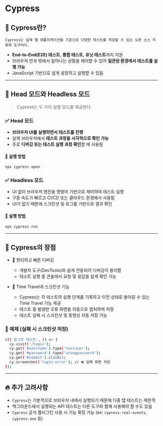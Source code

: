 # Cypress

## 📌 Cypress란?
~~~
Cypress는 실제 웹 애플리케이션을 기준으로 다양한 테스트를 작성할 수 있는 오픈 소스 자동화 도구이다.
~~~

- **End-to-End(E2E) 테스트**, **통합 테스트**, **유닛 테스트**까지 지원
- 브라우저 안과 밖에서 일어나는 상황을 제어할 수 있어 **일관된 환경에서 테스트를 실행 가능**
- JavaScript 기반으로 쉽게 설정하고 실행할 수 있음

---

## 🎯 Head 모드와 Headless 모드
> Cypress는 두 가지 실행 모드를 제공한다.

### ✅ **Head 모드**
- **브라우저 UI를 실행하면서 테스트를 진행**
- 실제 브라우저에서 **테스트 과정을 시각적으로 확인 가능**
- 주로 **디버깅 또는 테스트 실행 과정 확인**할 때 사용됨

#### 📌 실행 방법
```sh
npx cypress open
```

### ✅ Headless 모드
- UI 없이 브라우저 엔진을 명령어 기반으로 제어하여 테스트 실행
- 구동 속도가 빠르고 CI/CD 또는 클라우드 환경에서 사용됨
- UI가 없기 때문에 스크린샷 및 로그를 기반으로 결과 확인

#### 📌 실행 방법
```sh
npx cypress run
```

---

## 🚀 Cypress의 장점

- 🔹 편리하고 빠른 디버깅
  - 개발자 도구(DevTools)와 쉽게 연동되어 디버깅이 용이함
  - 테스트 실행 중 콘솔에서 요청 및 응답을 쉽게 확인 가능

- 🔹 Time Travel과 스크린샷 기능
  - Cypress는 각 테스트의 실행 단계를 기록하고 이전 상태로 돌아갈 수 있는 Time Travel 기능 제공
  - 테스트 중 발생한 오류 화면을 자동으로 캡처하여 저장
  - 테스트 실패 시 스크린샷 및 동영상 자동 저장 가능

### 📌 예제 (실패 시 스크린샷 저장)
```sh
it('로그인 테스트', () => {
  cy.visit('/login');
  cy.get('#username').type('testuser');
  cy.get('#password').type('wrongpassword');
  cy.get('#submit').click();
  cy.screenshot('login-error'); // ❌ 실패 화면 저장
});
```

---

## 🔥 추가 고려사항
- `Cypress`는 기본적으로 브라우저 내에서 실행되기 때문에 다중 탭 테스트는 제한적
- 백그라운드에서 실행되는 API 테스트는 다른 도구와 함께 사용해야 할 수도 있음
- `Cypress` 공식 플러그인 사용 시 기능 확장 가능 (ex: `cypress-real-events`, `cypress-axe` 등)